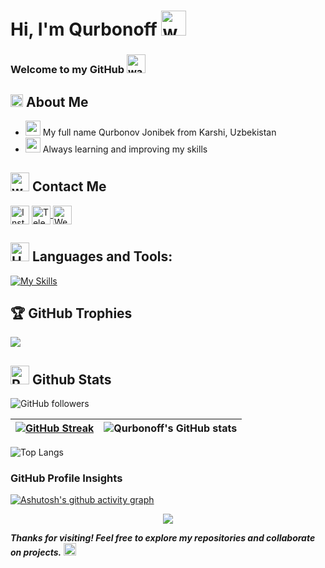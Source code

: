 # Hi, I'm Qurbonoff  <img src="https://user-images.githubusercontent.com/72663882/171687151-bb31c996-c9d2-49c8-b593-734946893b23.gif" alt="waving hand gif" aria-hidden="true" width="40" />

### Welcome to my GitHub <img src="https://media.tenor.com/KDRVCsqk4bUAAAAi/your-welcome.gif" alt="waving hand gif" aria-hidden="true" width="30" />

## <img src="https://static.wikia.nocookie.net/mopeio/images/f/f6/FireGif-S2.gif/revision/latest/scale-to-width/360?cb=20220429030005" alt="waving hand gif" aria-hidden="true" width="20" /> About Me
- <img src="https://cdn.pixabay.com/animation/2023/09/11/20/23/20-23-05-544_512.gif" alt="waving hand gif" aria-hidden="true" height="24" style="margin-bottom: -4px;"/> My full name Qurbonov Jonibek from Karshi, Uzbekistan
- <img src="https://i.pinimg.com/originals/2e/36/16/2e3616d516582e7610fdb777e903ddef.gif" alt="waving hand gif" aria-hidden="true" height="24" style="margin-bottom: -4px;"/> Always learning and improving my skills

## <img src="https://prime-sender.com/gifs/contact-us.gif" alt="waving hand gif" aria-hidden="true" height="30"/> Contact Me
<a href="https://instagram.com/qurbonoff.11" title="Instagram"><img alt="Instagram"  src="https://img.shields.io/badge/Instagram-%23ee2a7b?style=for-the-badge&logo=instagram" height="30" align="center"/></a>
<a href="https://t.me/Qurbonoff_11" title="Telegram"><img alt="Telegram" src="https://img.shields.io/badge/Telegram-%2324A1DE?style=for-the-badge&logo=telegram&logoColor=%23fff" height="30" align="center"/> </a>
<a href="https://github-readme-stats.vercel.app/api/top-langs/?username=qurbonoff11&theme=aura&hide_border=false&include_all_commits=false&count_private=false&layout=compact"/> </a>
<a href="https://qurbonoff.netlify.app" title="Website"><img alt="Website" src="https://img.shields.io/badge/Web_Site-yellow?style=for-the-badge&logo=circuitverse&logoColor=white" height="30" align="center"/> </a>

## <img src="https://images.squarespace-cdn.com/content/v1/5f89b1bd7f2f51237c7e1662/1603830221701-750TOUJK5NFPQBFDHRLR/Pool+Docs+Icon+Animation+%28Tools%29.gif" alt="Hammer and Wrench" width="30" height="30" /> **Languages and Tools:**
[![My Skills](https://skillicons.dev/icons?i=html,css,js,python,sass,bootstrap,tailwind,less,pug,git,github,md,notion,npm,ps,ai,pycharm,sublime,vscode,webstorm,figma,bash,codepen&perline=13)](#)

## 🏆 GitHub Trophies
![](https://github-profile-trophy.vercel.app/?username=qurbonoff11&theme=radical&no-frame=false&no-bg=false&margin-w=4)

## <img src="https://raw.githubusercontent.com/Tarikul-Islam-Anik/Animated-Fluent-Emojis/master/Emojis/Travel%20and%20places/Rocket.png" alt="Rocket" width="30" height="30" /> Github Stats

![GitHub followers](https://img.shields.io/github/followers/qurbonoff11?style=for-the-badge&logo=github&logoColor=%2300ffff&label=GitHub%20follower&labelColor=%23555555&color=%2300ffff)

| [![GitHub Streak](https://streak-stats.demolab.com?user=qurbonoff11&hide_border=false&border_radius=15&background=323232&ring=00ffff&stroke=fff&border=00ffff&fire=fff&currStreakNum=fff&sideNums=00ffff&currStreakLabel=fff&sideLabels=fff&dates=00ffaa)](#) | ![Qurbonoff's GitHub stats](https://github-readme-stats.vercel.app/api?username=qurbonoff11&show_icons=true&icon_color=00ffff&bg_color=323232&text_color=00ffaa&title_color=00ffff&border_color=00ffff&border_radius=15) |
| ------------- | ------------- |

![Top Langs](https://github-readme-stats.vercel.app/api/top-langs/?username=qurbonoff11&size_weight=0.5&count_weight=0.5&icon_color=00ffff&bg_color=323232&text_color=fff&title_color=00ffff&border_color=00ffff&border_radius=15)
### GitHub Profile Insights

[![Ashutosh's github activity graph](https://github-readme-activity-graph.vercel.app/graph?username=qurbonoff11&bg_color=323232&color=fff&title_color=00ffff&line=00ffff&point=fff&hide_border=false)](#)


<p align="center">
     <img src="https://capsule-render.vercel.app/api?type=venom&height=300&color=gradient"/>
</p>

___Thanks for visiting! Feel free to explore my repositories and collaborate on projects.___ <img src="https://i.giphy.com/23D8NR89IoZUC9jgsO.webp" alt="Hammer and Wrench" height="20" style="margin-bottom: -3px;"/>

<!-- @Qurbonoff_11 tomindan tayorlangan -->
